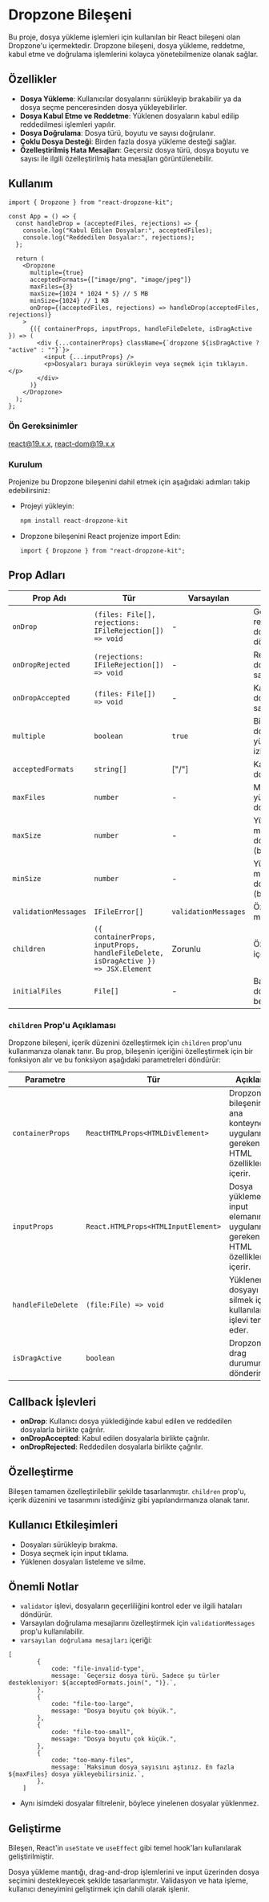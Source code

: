# Dropzone Bileşeni

Bu proje, dosya yükleme işlemleri için kullanılan bir React bileşeni olan Dropzone'u içermektedir. Dropzone bileşeni, dosya yükleme, reddetme, kabul etme ve doğrulama işlemlerini kolayca yönetebilmenize olanak sağlar.

## Özellikler

- **Dosya Yükleme**: Kullanıcılar dosyalarını sürükleyip bırakabilir ya da dosya seçme penceresinden dosya yükleyebilirler.
- **Dosya Kabul Etme ve Reddetme**: Yüklenen dosyaların kabul edilip reddedilmesi işlemleri yapılır.
- **Dosya Doğrulama**: Dosya türü, boyutu ve sayısı doğrulanır.
- **Çoklu Dosya Desteği**: Birden fazla dosya yükleme desteği sağlar.
- **Özelleştirilmiş Hata Mesajları**: Geçersiz dosya türü, dosya boyutu ve sayısı ile ilgili özelleştirilmiş hata mesajları görüntülenebilir.

## Kullanım

```tsx
import { Dropzone } from "react-dropzone-kit";

const App = () => {
  const handleDrop = (acceptedFiles, rejections) => {
    console.log("Kabul Edilen Dosyalar:", acceptedFiles);
    console.log("Reddedilen Dosyalar:", rejections);
  };

  return (
    <Dropzone
      multiple={true}
      acceptedFormats={["image/png", "image/jpeg"]}
      maxFiles={3}
      maxSize={1024 * 1024 * 5} // 5 MB
      minSize={1024} // 1 KB
      onDrop={(acceptedFiles, rejections) => handleDrop(acceptedFiles, rejections)}
    >
      {({ containerProps, inputProps, handleFileDelete, isDragActive }) => (
        <div {...containerProps} className={`dropzone ${isDragActive ? "active" : ""}`}>
          <input {...inputProps} />
          <p>Dosyaları buraya sürükleyin veya seçmek için tıklayın.</p>
        </div>
      )}
    </Dropzone>
  );
};

```

### Ön Gereksinimler

react@19.x.x, react-dom@19.x.x


### Kurulum

Projenize bu Dropzone bileşenini dahil etmek için aşağıdaki adımları takip edebilirsiniz:

- Projeyi yükleyin:

  ```bash
  npm install react-dropzone-kit

  ```

- Dropzone bileşenini React projenize import Edin:
  ```tsx
  import { Dropzone } from "react-dropzone-kit";
  ```

## Prop Adları

| Prop Adı             | Tür                                                                                            | Varsayılan | Açıklama                                        |
| -------------------- | ---------------------------------------------------------------------------------------------- | ---------- | ----------------------------------------------- |
| `onDrop`             | `(files: File[], rejections: IFileRejection[]) => void`                                        | -          | Geçerli ve reddedilen dosyaları döndüren işlev. |
| `onDropRejected`     | `(rejections: IFileRejection[]) => void`                                                       | -          | Reddedilen dosyaları sağlayan işlev.            |
| `onDropAccepted`     | `(files: File[]) => void`                                                                      | -          | Kabul edilen dosyaları sağlayan işlev.          |
| `multiple`           | `boolean`                                                                                      | `true`     | Birden fazla dosya yüklenmesine izin verir.     |
| `acceptedFormats`    | `string[]`                                                                                     | ["/"]      | Kabul edilen dosya türleri.                     |
| `maxFiles`           | `number`                                                                                       | -          | Maksimum yüklenebilir dosya sayısı.             |
| `maxSize`            | `number`                                                                                       | -          | Yüklenebilir maksimum dosya boyutu (byte).      |
| `minSize`            | `number`                                                                                       | -          | Yüklenebilir minimum dosya boyutu (byte).       |
| `validationMessages` | `IFileError[]`                                                                                 | `validationMessages`          | Özel hata mesajları.                            |
| `children`           | `({ containerProps, inputProps, handleFileDelete, isDragActive }) => JSX.Element`              | Zorunlu    | Özelleştirilebilir içerik işlevi.               |
| `initialFiles`       | `File[]`                                                                                       | -          | Başlangıç dosyalarını belirler.

### `children` Prop'u Açıklaması

Dropzone bileşeni, içerik düzenini özelleştirmek için `children` prop'unu kullanmanıza olanak tanır. Bu prop, bileşenin içeriğini özelleştirmek için bir fonksiyon alır ve bu fonksiyon aşağıdaki parametreleri döndürür:

| Parametre          | Tür                                 | Açıklama                                                                             |
| ------------------ | ----------------------------------- | ------------------------------------------------------------------------------------ |
| `containerProps`   | `ReactHTMLProps<HTMLDivElement>`    | Dropzone bileşeninin ana konteynerine uygulanması gereken HTML özelliklerini içerir. |
| `inputProps`       | `React.HTMLProps<HTMLInputElement>` | Dosya yükleme input elemanına uygulanması gereken HTML özelliklerini içerir.         |
| `handleFileDelete` | `(file:File) => void`               | Yüklenen dosyayı silmek için kullanılan işlevi temsil eder.                          |
| `isDragActive`     | `boolean`                           | Dropzone drag durumunu dönderir                                                      |

## Callback İşlevleri

- **onDrop**: Kullanıcı dosya yüklediğinde kabul edilen ve reddedilen dosyalarla birlikte çağrılır.
- **onDropAccepted**: Kabul edilen dosyalarla birlikte çağrılır.
- **onDropRejected**: Reddedilen dosyalarla birlikte çağrılır.

## Özelleştirme

Bileşen tamamen özelleştirilebilir şekilde tasarlanmıştır. `children` prop'u, içerik düzenini ve tasarımını istediğiniz gibi yapılandırmanıza olanak tanır.

## Kullanıcı Etkileşimleri

- Dosyaları sürükleyip bırakma.
- Dosya seçmek için input tıklama.
- Yüklenen dosyaları listeleme ve silme.

## Önemli Notlar

- `validator` işlevi, dosyaların geçerliliğini kontrol eder ve ilgili hataları döndürür.
- Varsayılan doğrulama mesajlarını özelleştirmek için `validationMessages` prop'u kullanılabilir.
- `varsayılan doğrulama mesajları` içeriği:

```tsx
[
		{
			code: "file-invalid-type",
			message: `Geçersiz dosya türü. Sadece şu türler destekleniyor: ${acceptedFormats.join(", ")}.`,
		},
		{
			code: "file-too-large",
			message: "Dosya boyutu çok büyük.",
		},
		{
			code: "file-too-small",
			message: "Dosya boyutu çok küçük.",
		},
		{
			code: "too-many-files",
			message: `Maksimum dosya sayısını aştınız. En fazla ${maxFiles} dosya yükleyebilirsiniz.`,
		},
	]
```

- Aynı isimdeki dosyalar filtrelenir, böylece yinelenen dosyalar yüklenmez.

## Geliştirme

Bileşen, React'in `useState` ve `useEffect` gibi temel hook'ları kullanılarak geliştirilmiştir.

Dosya yükleme mantığı, drag-and-drop işlemlerini ve input üzerinden dosya seçimini destekleyecek şekilde tasarlanmıştır. Validasyon ve hata işleme, kullanıcı deneyimini geliştirmek için dahili olarak işlenir.
